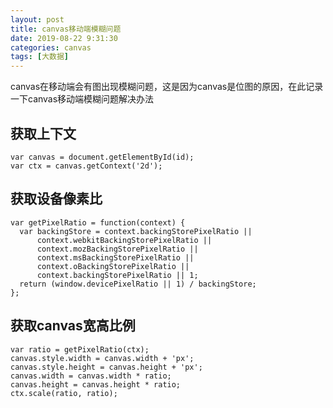 ```yaml
---
layout: post
title: canvas移动端模糊问题
date: 2019-08-22 9:31:30
categories: canvas
tags: [大数据]
---
```

canvas在移动端会有图出现模糊问题，这是因为canvas是位图的原因，在此记录一下canvas移动端模糊问题解决办法

## 获取上下文

```
var canvas = document.getElementById(id);
var ctx = canvas.getContext('2d');
```
## 获取设备像素比
```
var getPixelRatio = function(context) {
  var backingStore = context.backingStorePixelRatio ||
      context.webkitBackingStorePixelRatio ||
      context.mozBackingStorePixelRatio ||
      context.msBackingStorePixelRatio ||
      context.oBackingStorePixelRatio ||
      context.backingStorePixelRatio || 1;
  return (window.devicePixelRatio || 1) / backingStore;
};
```

## 获取canvas宽高比例

```
var ratio = getPixelRatio(ctx);
canvas.style.width = canvas.width + 'px';
canvas.style.height = canvas.height + 'px';
canvas.width = canvas.width * ratio;
canvas.height = canvas.height * ratio;
ctx.scale(ratio, ratio);
```

